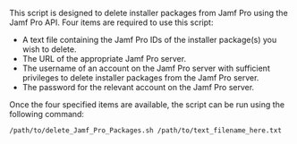 This script is designed to delete installer packages from Jamf Pro using the Jamf Pro API. Four items are required to use this script:

* A text file containing the Jamf Pro IDs of the installer package(s) you wish to delete.
* The URL of the appropriate Jamf Pro server.
* The username of an account on the Jamf Pro server with sufficient privileges to delete installer packages from the Jamf Pro server.
* The password for the relevant account on the Jamf Pro server.

Once the four specified items are available, the script can be run using the following command:

`/path/to/delete_Jamf_Pro_Packages.sh /path/to/text_filename_here.txt`